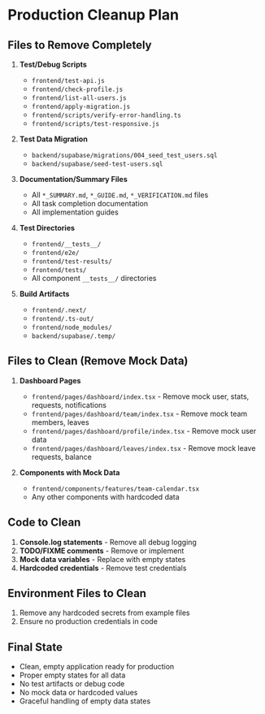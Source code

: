 # Production Cleanup Plan

## Files to Remove Completely
1. **Test/Debug Scripts**
   - `frontend/test-api.js`
   - `frontend/check-profile.js`
   - `frontend/list-all-users.js`
   - `frontend/apply-migration.js`
   - `frontend/scripts/verify-error-handling.ts`
   - `frontend/scripts/test-responsive.js`

2. **Test Data Migration**
   - `backend/supabase/migrations/004_seed_test_users.sql`
   - `backend/supabase/seed-test-users.sql`

3. **Documentation/Summary Files**
   - All `*_SUMMARY.md`, `*_GUIDE.md`, `*_VERIFICATION.md` files
   - All task completion documentation
   - All implementation guides

4. **Test Directories**
   - `frontend/__tests__/`
   - `frontend/e2e/`
   - `frontend/test-results/`
   - `frontend/tests/`
   - All component `__tests__/` directories

5. **Build Artifacts**
   - `frontend/.next/`
   - `frontend/.ts-out/`
   - `frontend/node_modules/`
   - `backend/supabase/.temp/`

## Files to Clean (Remove Mock Data)
1. **Dashboard Pages**
   - `frontend/pages/dashboard/index.tsx` - Remove mock user, stats, requests, notifications
   - `frontend/pages/dashboard/team/index.tsx` - Remove mock team members, leaves
   - `frontend/pages/dashboard/profile/index.tsx` - Remove mock user data
   - `frontend/pages/dashboard/leaves/index.tsx` - Remove mock leave requests, balance

2. **Components with Mock Data**
   - `frontend/components/features/team-calendar.tsx`
   - Any other components with hardcoded data

## Code to Clean
1. **Console.log statements** - Remove all debug logging
2. **TODO/FIXME comments** - Remove or implement
3. **Mock data variables** - Replace with empty states
4. **Hardcoded credentials** - Remove test credentials

## Environment Files to Clean
1. Remove any hardcoded secrets from example files
2. Ensure no production credentials in code

## Final State
- Clean, empty application ready for production
- Proper empty states for all data
- No test artifacts or debug code
- No mock data or hardcoded values
- Graceful handling of empty data states